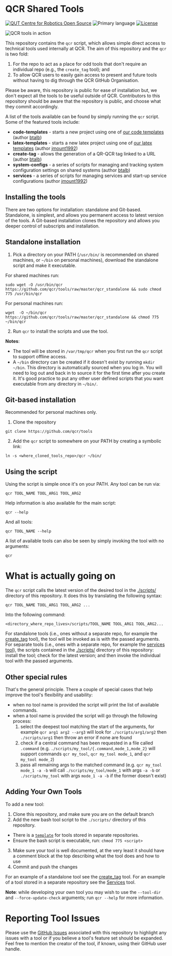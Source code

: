# QCR Shared Tools

[![QUT Centre for Robotics Open Source](https://github.com/qcr/qcr.github.io/raw/master/misc/badge.svg)](https://qcr.github.io)
![Primary language](https://img.shields.io/github/languages/top/qcr/tools)
[![License](https://img.shields.io/github/license/qcr/tools)](./LICENSE.txt)

![QCR tools in action](https://github.com/qcr/tools/wiki/qcr_tools.png)

This repository contains the `qcr` script, which allows simple direct access to technical tools used internally at QCR. The aim of this repository and the `qcr` is two fold:
1. For the repo to act as a place for odd tools that don't require an individual repo (e.g., the `create_tag` tool); and
2. To allow QCR users to easily gain access to present and future tools without having to dig through the QCR GitHub Organisation.

Please be aware, this repository is public for ease of installation but, we don't expect all the tools to be useful outside of QCR. Contributors to this repository should be aware that the repository is public, and choose what they commit accordingly.

A list of the tools available can be found by simply running the `qcr` script. Some of the featured tools include:

- **code-templates** - starts a new project using one of [our code templates](https://github.com/qcr/code_templates) (author [btalb](https://github.com/btalb))
- **latex-templates** - starts a new latex project using one of [our latex templates](https://github.com/qcr/latex-templates) (author [jmount1992](https://github.com/jmount1992))
- **create-tag** - allows the generation of a QR-QCR tag linked to a URL (author [btalb](https://github.com/btalb))
- **system-configs** - a series of scripts for managing and tracking system configuration settings on shared systems (author [btalb](https://github.com/btalb))
- **services** - a series of scripts for managing services and start-up service configurations (author [jmount1992](https://github.com/jmount1992))

## Installing the tools

There are two options for installation: standalone and Git-based. Standalone, is simplest, and allows you permanent access to latest version of the tools. A Git-based installation clones the repository and allows you deeper control of subscripts and installation.

## Standalone installation

1. Pick a directory on your PATH (`/usr/bin/` is recommended on shared machines, or `~/bin` on personal machines), download the standalone script and make it executable. 

For shared machines run:
```
sudo wget -O /usr/bin/qcr https://github.com/qcr/tools/raw/master/qcr_standalone && sudo chmod 775 /usr/bin/qcr
```

For personal machines run:
```
wget  -O ~/bin/qcr https://github.com/qcr/tools/raw/master/qcr_standalone && chmod 775 ~/bin/qcr
```

2. Run `qcr` to install the scripts and use the tool. 

**Notes**:
- The tool will be stored in `/var/tmp/qcr` when you first run the `qcr` script to support offline access.
- A `~/bin` directory can be created if it doesn't exist by running `mkdir ~/bin`. This directory is automatically sourced when you log in. You will need to log out and back in to source it for the first time after you create it. It's good practice to put any other user defined scripts that you want executable from any directory in `~/bin/`.

## Git-based installation

Recommended for personal machines only.

1. Clone the repository

```
git clone https://github.com/qcr/tools
```

2. Add the `qcr` script to somewhere on your PATH by creating a symbolic link:

```
ln -s <where_cloned_tools_repo>/qcr ~/bin/
```

## Using the script

Using the script is simple once it's on your PATH. Any tool can be run via:

```
qcr TOOL_NAME TOOL_ARG1 TOOL_ARG2
```

Help information is also available for the main script:

```
qcr --help
```

And all tools:

```
qcr TOOL_NAME --help
```

A list of available tools can also be seen by simply invoking the tool with no arguments:

```
qcr
```

# What is actually going on

The `qcr` script calls the latest version of the desired tool in the [./scripts/](/scripts/) directory of this repository. It does this by translating the following syntax:

```
qcr TOOL_NAME TOOL_ARG1 TOOL_ARG2 ...
```

Into the following command:

```
<directory_where_repo_lives>/scripts/TOOL_NAME TOOL_ARG1 TOOL_ARG2...

```

For standalone tools (i.e., ones without a separate repo, for example the [create_tag](/scripts/create_tag) tool), the tool will be invoked as is with the passed arguments. For separate tools (i.e., ones with a separate repo, for example the [services tool](https://github.com/qcr/services)), the scripts contained in the [./scripts/](/scripts/) directory of this repository: install the tool; check for the latest version; and then invoke the individual tool with the passed arguments.

## Other special rules

That's the general principle. There a couple of special cases that help improve the tool's flexibility and usability:

- when no tool name is provided the script will print the list of available commands.
- when a tool name is provided the script will go through the following process:
  1. select the deepest tool matching the start of the arguments, for example `qcr arg1 arg2 --arg3` will look for `./scripts/arg1/arg2` then `./scripts/arg1` then throw an error if none are found
  2. check if a central command has been requested in a file called `.command` (e.g. `./scripts/my_tool/{.command,mode_1,mode_2}` will support commands `qcr my_tool`, `qcr my_tool mode_1`, and `qcr my_tool mode_2`)
  3. pass all remaining args to the matched command (e.g. `qcr my_tool mode_1 -a -b` will call `./scripts/my_tool/mode_1` with args `-a -b` or `./scripts/my_tool` with args `mode_1 -a -b` if the former doesn't exist)

## Adding Your Own Tools

To add a new tool:

1. Clone this repository, and make sure you are on the default branch
2. Add the new bash tool script to the `./scripts/` directory of this repository.
  - There is a [`template`](/scripts/template) for tools stored in separate repositories.
  - Ensure the bash script is executable, run: `chmod 775 <script>` 
3. Make sure your tool is well documented, at the very least it should have a comment block at the top describing what the tool does and how to use
4. Commit and push the changes

For an example of a standalone tool see the [create_tag](/scripts/create-tag) tool. For an example of a tool stored in a separate repository see the [Services](https://github.com/qcr/services) tool.

**Note**: while developing your own tool you may wish to use the `--tool-dir` and `--force-update-check` arguments; run `qcr --help` for more information.

# Reporting Tool Issues

Please use the [GitHub Issues](https://github.com/qcr/tools/issues) associated with this repository to highlight any issues with a tool or if you believe a tool's feature set should be expanded. Feel free to mention the creator of the tool, if known, using their GitHub user handle.
